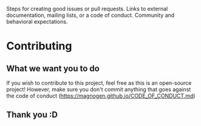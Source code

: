 Steps for creating good issues or pull requests.
Links to external documentation, mailing lists, or a code of conduct.
Community and behavioral expectations.

# Contributing

## What we want you to do

If you wish to contribute to this project, feel free as this is an open-source project!
However, make sure you don't commit anything that goes against the code of conduct (https://magnogen.github.io/CODE_OF_CONDUCT.md)

## Thank you :D
